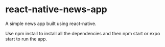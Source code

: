 # react-native-news-app
A simple news app built using react-native.

Use npm install to install all the dependencies and then npm start or expo start to run the app.
